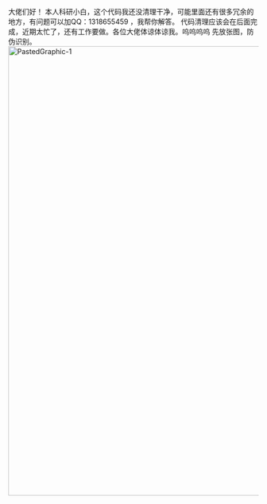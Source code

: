 大佬们好！
本人科研小白，这个代码我还没清理干净，可能里面还有很多冗余的地方，有问题可以加QQ：1318655459 ，我帮你解答。
代码清理应该会在后面完成，近期太忙了，还有工作要做。各位大佬体谅体谅我。呜呜呜呜
先放张图，防伪识别。
<img width="903" alt="PastedGraphic-1" src="https://github.com/user-attachments/assets/74184447-8d02-46e7-a5ed-648c6d1cf6f6">
